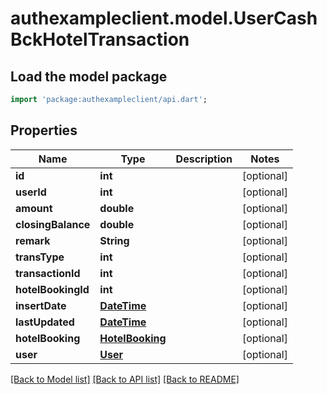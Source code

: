 # authexampleclient.model.UserCashBckHotelTransaction

## Load the model package
```dart
import 'package:authexampleclient/api.dart';
```

## Properties
Name | Type | Description | Notes
------------ | ------------- | ------------- | -------------
**id** | **int** |  | [optional] 
**userId** | **int** |  | [optional] 
**amount** | **double** |  | [optional] 
**closingBalance** | **double** |  | [optional] 
**remark** | **String** |  | [optional] 
**transType** | **int** |  | [optional] 
**transactionId** | **int** |  | [optional] 
**hotelBookingId** | **int** |  | [optional] 
**insertDate** | [**DateTime**](DateTime.md) |  | [optional] 
**lastUpdated** | [**DateTime**](DateTime.md) |  | [optional] 
**hotelBooking** | [**HotelBooking**](HotelBooking.md) |  | [optional] 
**user** | [**User**](User.md) |  | [optional] 

[[Back to Model list]](../README.md#documentation-for-models) [[Back to API list]](../README.md#documentation-for-api-endpoints) [[Back to README]](../README.md)


